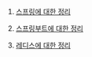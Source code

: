 1. [스프링에 대한 정리](./Back_End/Spring.md)

2. [스프링부트에 대한 정리](./Back_End/Springboot.md)

3. [레디스에 대한 정리](./Back_End/Redis.md)
